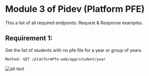 # Module 3 of Pidev (Platform PFE)
This a list of all required endpoints: Request & Response examples.
## Requirement 1: 
Get the list of students with no pfe file for a year or group of years.
```bash
Method: GET /platformPfe-web/app/student/year
```
![alt text](https://i.imgur.com/hYlLlrX.png)
